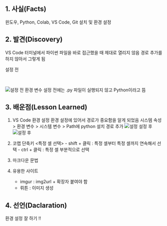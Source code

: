 ## 1. 사실(Facts)
윈도우, Python, Colab, VS Code, Git 설치 및 환경 설정

## 2. 발견(Discovery)
VS Code 터미널에서 파이썬 파일을 바로 접근했을 때 제대로 열리지 않음
  경로 추가를 하지 않아서 그렇게 됨
   
   설정 전
   
   <br>
   
   ![설정 전](https://imgur.com/8BhGTF2.png)
   환경 변수 설정 전에는 .py 파일이 실행되지 않고 Python이라고 뜸

## 3. 배운점(Lesson Learned)
1. VS Code 환경 설정
환경 설정에 있어서 경로가 중요함을 알게 되었음
     시스템 속성 > 환경 변수 > 시스템 변수 > Path에 python 설치 경로 추가
    ![설정](https://imgur.com/gMgy8pX.png)
    설정 후
    ![설정 후](https://imgur.com/Y586kae.png)

2. 코랩 단축키
    <특정 셀 선택>
        - shift + 클릭 : 특정 셀부터 특정 셀까지 연속해서 선택
         - ctrl + 클릭 : 특정 셀 부분적으로 선택

3. 마크다운 문법

4. 유용한 사이트
    - imgur : img2url + 확장자 붙여야 함
    - 뤼튼 : 이미지 생성



## 4.  선언(Daclaration)
환경 설정 잘 하기 !!
